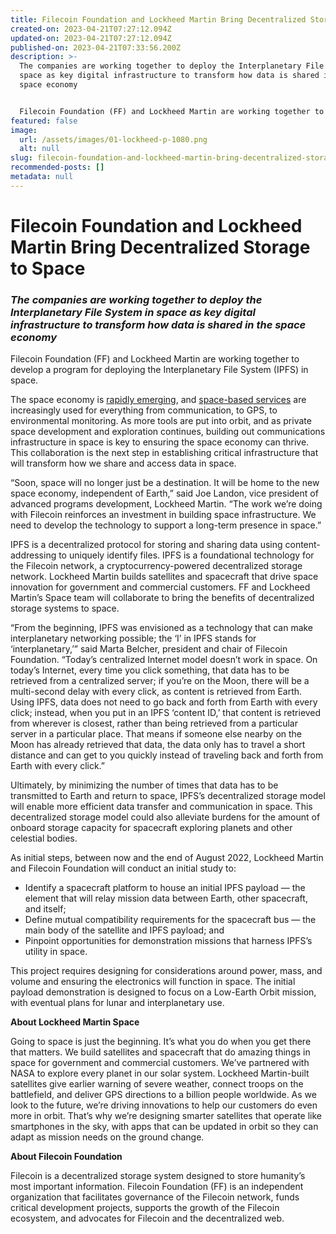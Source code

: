 ```yaml
---
title: Filecoin Foundation and Lockheed Martin Bring Decentralized Storage to Space
created-on: 2023-04-21T07:27:12.094Z
updated-on: 2023-04-21T07:27:12.094Z
published-on: 2023-04-21T07:33:56.200Z
description: >-
  The companies are working together to deploy the Interplanetary File System in
  space as key digital infrastructure to transform how data is shared in the
  space economy


  Filecoin Foundation (FF) and Lockheed Martin are working together to develop a program for deploying the Interplanetary File System (IPFS) in space.
featured: false
image:
  url: /assets/images/01-lockheed-p-1080.png
  alt: null
slug: filecoin-foundation-and-lockheed-martin-bring-decentralized-storage-to-space
recommended-posts: []
metadata: null
---
```


# **Filecoin Foundation and Lockheed Martin Bring Decentralized Storage to Space**

### _The companies are working together to deploy the Interplanetary File System in space as key digital infrastructure to transform how data is shared in the space economy_

Filecoin Foundation (FF) and Lockheed Martin are working together to develop a program for deploying the Interplanetary File System (IPFS) in space.

The space economy is [rapidly emerging](https://www.mckinsey.com/industries/aerospace-and-defense/our-insights/lockheed-martins-joe-landon-on-the-emerging-space-economy), and [space-based services](https://transmitter.ieee.org/to-the-moon-space-based-infrastructure-is-growing-rapidly/) are increasingly used for everything from communication, to GPS, to environmental monitoring. As more tools are put into orbit, and as private space development and exploration continues, building out communications infrastructure in space is key to ensuring the space economy can thrive. This collaboration is the next step in establishing critical infrastructure that will transform how we share and access data in space.

“Soon, space will no longer just be a destination. It will be home to the new space economy, independent of Earth,” said Joe Landon, vice president of advanced programs development, Lockheed Martin. “The work we’re doing with Filecoin reinforces an investment in building space infrastructure. We need to develop the technology to support a long-term presence in space.”

IPFS is a decentralized protocol for storing and sharing data using content-addressing to uniquely identify files. IPFS is a foundational technology for the Filecoin network, a cryptocurrency-powered decentralized storage network. Lockheed Martin builds satellites and spacecraft that drive space innovation for government and commercial customers. FF and Lockheed Martin’s Space team will collaborate to bring the benefits of decentralized storage systems to space.

“From the beginning, IPFS was envisioned as a technology that can make interplanetary networking possible; the ‘I’ in IPFS stands for ‘interplanetary,’” said Marta Belcher, president and chair of Filecoin Foundation. “Today’s centralized Internet model doesn’t work in space. On today’s Internet, every time you click something, that data has to be retrieved from a centralized server; if you’re on the Moon, there will be a multi-second delay with every click, as content is retrieved from Earth. Using IPFS, data does not need to go back and forth from Earth with every click; instead, when you put in an IPFS ‘content ID,’ that content is retrieved from wherever is closest, rather than being retrieved from a particular server in a particular place. That means if someone else nearby on the Moon has already retrieved that data, the data only has to travel a short distance and can get to you quickly instead of traveling back and forth from Earth with every click.”

Ultimately, by minimizing the number of times that data has to be transmitted to Earth and return to space, IPFS’s decentralized storage model will enable more efficient data transfer and communication in space. This decentralized storage model could also alleviate burdens for the amount of onboard storage capacity for spacecraft exploring planets and other celestial bodies.

As initial steps, between now and the end of August 2022, Lockheed Martin and Filecoin Foundation will conduct an initial study to:

- Identify a spacecraft platform to house an initial IPFS payload — the element that will relay mission data between Earth, other spacecraft, and itself;
- Define mutual compatibility requirements for the spacecraft bus — the main body of the satellite and IPFS payload; and
- Pinpoint opportunities for demonstration missions that harness IPFS’s utility in space.

This project requires designing for considerations around power, mass, and volume and ensuring the electronics will function in space. The initial payload demonstration is designed to focus on a Low-Earth Orbit mission, with eventual plans for lunar and interplanetary use.

**About Lockheed Martin Space**

Going to space is just the beginning. It’s what you do when you get there that matters. We build satellites and spacecraft that do amazing things in space for government and commercial customers. We’ve partnered with NASA to explore every planet in our solar system. Lockheed Martin-built satellites give earlier warning of severe weather, connect troops on the battlefield, and deliver GPS directions to a billion people worldwide. As we look to the future, we’re driving innovations to help our customers do even more in orbit. That’s why we’re designing smarter satellites that operate like smartphones in the sky, with apps that can be updated in orbit so they can adapt as mission needs on the ground change.

**About Filecoin Foundation**

Filecoin is a decentralized storage system designed to store humanity’s most important information. Filecoin Foundation (FF) is an independent organization that facilitates governance of the Filecoin network, funds critical development projects, supports the growth of the Filecoin ecosystem, and advocates for Filecoin and the decentralized web.
